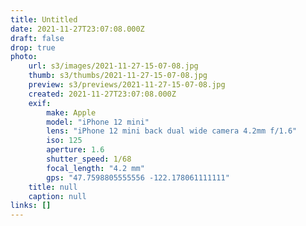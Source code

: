 ```yaml
---
title: Untitled
date: 2021-11-27T23:07:08.000Z
draft: false
drop: true
photo:
    url: s3/images/2021-11-27-15-07-08.jpg
    thumb: s3/thumbs/2021-11-27-15-07-08.jpg
    preview: s3/previews/2021-11-27-15-07-08.jpg
    created: 2021-11-27T23:07:08.000Z
    exif:
        make: Apple
        model: "iPhone 12 mini"
        lens: "iPhone 12 mini back dual wide camera 4.2mm f/1.6"
        iso: 125
        aperture: 1.6
        shutter_speed: 1/68
        focal_length: "4.2 mm"
        gps: "47.7598805555556 -122.178061111111"
    title: null
    caption: null
links: []
---
```

